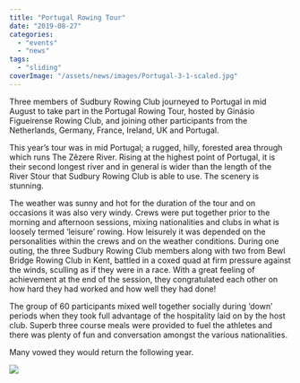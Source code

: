 ```yaml
---
title: "Portugal Rowing Tour"
date: "2019-08-27"
categories: 
  - "events"
  - "news"
tags: 
  - "sliding"
coverImage: "/assets/news/images/Portugal-3-1-scaled.jpg"
---
```


Three members of Sudbury Rowing Club journeyed to Portugal in mid August to take part in the Portugal Rowing Tour, hosted by Ginásio Figueirense Rowing Club, and joining other participants from the Netherlands, Germany, France, Ireland, UK and Portugal.

This year’s tour was in mid Portugal; a rugged, hilly, forested area through which runs The Zêzere River. Rising at the highest point of Portugal, it is their second longest river and in general is wider than the length of the River Stour that Sudbury Rowing Club is able to use. The scenery is stunning.

The weather was sunny and hot for the duration of the tour and on occasions it was also very windy. Crews were put together prior to the morning and afternoon sessions, mixing nationalities and clubs in what is loosely termed ‘leisure’ rowing. How leisurely it was depended on the personalities within the crews and on the weather conditions. During one outing, the three Sudbury Rowing Club members along with two from Bewl Bridge Rowing Club in Kent, battled in a coxed quad at firm pressure against the winds, sculling as if they were in a race. With a great feeling of achievement at the end of the session, they congratulated each other on how hard they had worked and how well they had done!

The group of 60 participants mixed well together socially during ‘down’ periods when they took full advantage of the hospitality laid on by the host club. Superb three course meals were provided to fuel the athletes and there was plenty of fun and conversation amongst the various nationalities.

Many vowed they would return the following year.

![](/assets/news/images/Portugal-4-1.jpg)

